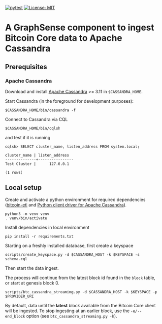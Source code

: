 [![pytest](https://github.com/graphsense/graphsense-bitcoin-etl/actions/workflows/pytest.yml/badge.svg)](https://github.com/graphsense/graphsense-bitcoin-etl/actions/workflows/pytest.yml)
[![License: MIT](https://img.shields.io/badge/License-MIT-yellow.svg)](https://opensource.org/licenses/MIT)

# A GraphSense component to ingest Bitcoin Core data to Apache Cassandra

## Prerequisites

### Apache Cassandra

Download and install [Apache Cassandra][apache-cassandra] >= 3.11
in `$CASSANDRA_HOME`.

Start Cassandra (in the foreground for development purposes):

    $CASSANDRA_HOME/bin/cassandra -f

Connect to Cassandra via CQL

    $CASSANDRA_HOME/bin/cqlsh

and test if it is running

    cqlsh> SELECT cluster_name, listen_address FROM system.local;

    cluster_name | listen_address
    --------------+----------------
    Test Cluster |      127.0.0.1

    (1 rows)

## Local setup

Create and activate a python environment for required dependencies
([bitcoin-etl][bitcoin-etl] and
[Python client driver for Apache Cassandra][python-cassandra]).

    python3 -m venv venv
    . venv/bin/activate

Install dependencies in local environment

    pip install -r requirements.txt

Starting on a freshly installed database, first create a keyspace

    scripts/create_keyspace.py -d $CASSANDRA_HOST -k $KEYSPACE -s schema.cql

Then start the data ingest.  

The process will continue from the latest block id found in the `block` table,
or start at genesis block 0.

    scripts/btc_cassandra_streaming.py -d $CASSANDRA_HOST -k $KEYSPACE -p $PROVIDER_URI 

By default, data until the **latest** block available from the Bitcoin Core
client will be ingested.  To stop ingesting at an earlier block, use the
`-e/--end_block` option (see `btc_cassandra_streaming.py -h`).

[bitcoin-etl]: https://github.com/blockchain-etl/bitcoin-etl
[python-cassandra]: https://github.com/datastax/python-driver
[apache-cassandra]: http://cassandra.apache.org/download
[coindesk]: https://www.coindesk.com/api
[coinmarketcap]: https://coinmarketcap.com
[graphsense-cli]: https://github.com/graphsense/graphsense-lib#exchange-rates
